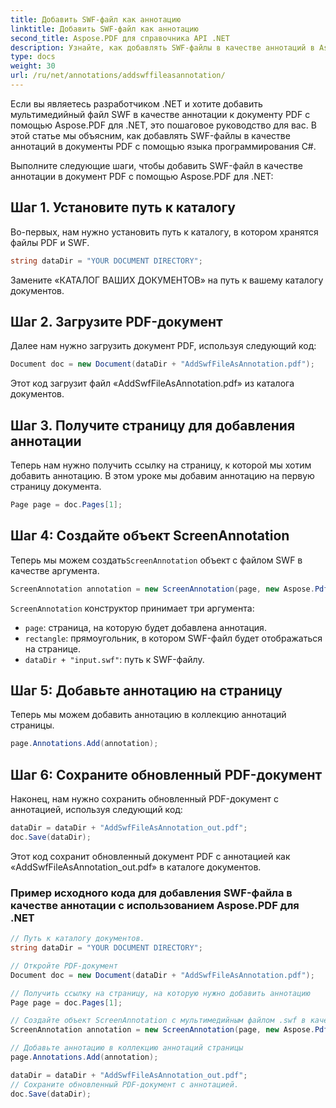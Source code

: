 ```yaml
---
title: Добавить SWF-файл как аннотацию
linktitle: Добавить SWF-файл как аннотацию
second_title: Aspose.PDF для справочника API .NET
description: Узнайте, как добавлять SWF-файлы в качестве аннотаций в Aspose.PDF для .NET, с помощью этого пошагового руководства.
type: docs
weight: 30
url: /ru/net/annotations/addswffileasannotation/
---
```

Если вы являетесь разработчиком .NET и хотите добавить мультимедийный файл SWF в качестве аннотации к документу PDF с помощью Aspose.PDF для .NET, это пошаговое руководство для вас. В этой статье мы объясним, как добавлять SWF-файлы в качестве аннотаций в документы PDF с помощью языка программирования C#. 

Выполните следующие шаги, чтобы добавить SWF-файл в качестве аннотации в документ PDF с помощью Aspose.PDF для .NET:

## Шаг 1. Установите путь к каталогу

Во-первых, нам нужно установить путь к каталогу, в котором хранятся файлы PDF и SWF. 

```csharp
string dataDir = "YOUR DOCUMENT DIRECTORY";
```

Замените «КАТАЛОГ ВАШИХ ДОКУМЕНТОВ» на путь к вашему каталогу документов.

## Шаг 2. Загрузите PDF-документ

Далее нам нужно загрузить документ PDF, используя следующий код:

```csharp
Document doc = new Document(dataDir + "AddSwfFileAsAnnotation.pdf");
```

Этот код загрузит файл «AddSwfFileAsAnnotation.pdf» из каталога документов.

## Шаг 3. Получите страницу для добавления аннотации

Теперь нам нужно получить ссылку на страницу, к которой мы хотим добавить аннотацию. В этом уроке мы добавим аннотацию на первую страницу документа.

```csharp
Page page = doc.Pages[1];
```

## Шаг 4: Создайте объект ScreenAnnotation

 Теперь мы можем создать`ScreenAnnotation` объект с файлом SWF в качестве аргумента.

```csharp
ScreenAnnotation annotation = new ScreenAnnotation(page, new Aspose.Pdf.Rectangle(0, 400, 600, 700), dataDir + "input.swf");
```

`ScreenAnnotation` конструктор принимает три аргумента:

- `page`: страница, на которую будет добавлена аннотация.
- `rectangle`: прямоугольник, в котором SWF-файл будет отображаться на странице.
- `dataDir + "input.swf"`: путь к SWF-файлу.

## Шаг 5: Добавьте аннотацию на страницу

Теперь мы можем добавить аннотацию в коллекцию аннотаций страницы.

```csharp
page.Annotations.Add(annotation);
```

## Шаг 6: Сохраните обновленный PDF-документ

Наконец, нам нужно сохранить обновленный PDF-документ с аннотацией, используя следующий код:

```csharp
dataDir = dataDir + "AddSwfFileAsAnnotation_out.pdf";
doc.Save(dataDir);
```

Этот код сохранит обновленный документ PDF с аннотацией как «AddSwfFileAsAnnotation_out.pdf» в каталоге документов.

### Пример исходного кода для добавления SWF-файла в качестве аннотации с использованием Aspose.PDF для .NET

```csharp
// Путь к каталогу документов.
string dataDir = "YOUR DOCUMENT DIRECTORY";

// Откройте PDF-документ
Document doc = new Document(dataDir + "AddSwfFileAsAnnotation.pdf");

// Получить ссылку на страницу, на которую нужно добавить аннотацию
Page page = doc.Pages[1];

// Создайте объект ScreenAnnotation с мультимедийным файлом .swf в качестве аргумента
ScreenAnnotation annotation = new ScreenAnnotation(page, new Aspose.Pdf.Rectangle(0, 400, 600, 700), dataDir + "input.swf");

// Добавьте аннотацию в коллекцию аннотаций страницы
page.Annotations.Add(annotation);

dataDir = dataDir + "AddSwfFileAsAnnotation_out.pdf";
// Сохраните обновленный PDF-документ с аннотацией.
doc.Save(dataDir);
```        
